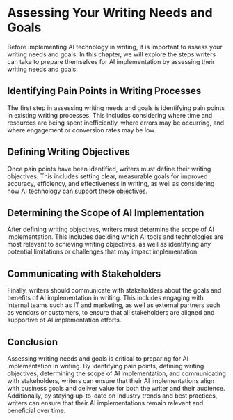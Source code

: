 Assessing Your Writing Needs and Goals
======================================================================================================

Before implementing AI technology in writing, it is important to assess your writing needs and goals. In this chapter, we will explore the steps writers can take to prepare themselves for AI implementation by assessing their writing needs and goals.

Identifying Pain Points in Writing Processes
--------------------------------------------

The first step in assessing writing needs and goals is identifying pain points in existing writing processes. This includes considering where time and resources are being spent inefficiently, where errors may be occurring, and where engagement or conversion rates may be low.

Defining Writing Objectives
---------------------------

Once pain points have been identified, writers must define their writing objectives. This includes setting clear, measurable goals for improved accuracy, efficiency, and effectiveness in writing, as well as considering how AI technology can support these objectives.

Determining the Scope of AI Implementation
------------------------------------------

After defining writing objectives, writers must determine the scope of AI implementation. This includes deciding which AI tools and technologies are most relevant to achieving writing objectives, as well as identifying any potential limitations or challenges that may impact implementation.

Communicating with Stakeholders
-------------------------------

Finally, writers should communicate with stakeholders about the goals and benefits of AI implementation in writing. This includes engaging with internal teams such as IT and marketing, as well as external partners such as vendors or customers, to ensure that all stakeholders are aligned and supportive of AI implementation efforts.

Conclusion
----------

Assessing writing needs and goals is critical to preparing for AI implementation in writing. By identifying pain points, defining writing objectives, determining the scope of AI implementation, and communicating with stakeholders, writers can ensure that their AI implementations align with business goals and deliver value for both the writer and their audience. Additionally, by staying up-to-date on industry trends and best practices, writers can ensure that their AI implementations remain relevant and beneficial over time.

